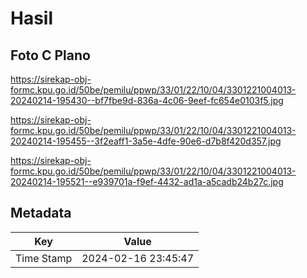 # Hasil

## Foto C Plano

https://sirekap-obj-formc.kpu.go.id/50be/pemilu/ppwp/33/01/22/10/04/3301221004013-20240214-195430--bf7fbe9d-836a-4c06-9eef-fc654e0103f5.jpg

https://sirekap-obj-formc.kpu.go.id/50be/pemilu/ppwp/33/01/22/10/04/3301221004013-20240214-195455--3f2eaff1-3a5e-4dfe-90e6-d7b8f420d357.jpg

https://sirekap-obj-formc.kpu.go.id/50be/pemilu/ppwp/33/01/22/10/04/3301221004013-20240214-195521--e939701a-f9ef-4432-ad1a-a5cadb24b27c.jpg


## Metadata

| Key        | Value               |
| ---------- | ------------------- |
| Time Stamp | 2024-02-16 23:45:47 |



